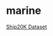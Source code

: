 # marine                                           
[Ship20K Dataset](https://dlmueducn-my.sharepoint.com/:u:/g/personal/yanpengqu_dlmu_edu_cn/EfSNCF_cWZJMqvdWhP86zuQBdyB_C_bQwBntuPfVPv4fvw?e=ClKmYZ)                                    
